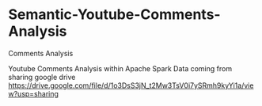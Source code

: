 # Semantic-Youtube-Comments-Analysis
Comments Analysis

Youtube Comments Analysis within Apache Spark
Data coming from sharing google drive 
https://drive.google.com/file/d/1o3DsS3jN_t2Mw3TsV0i7ySRmh9kyYi1a/view?usp=sharing

